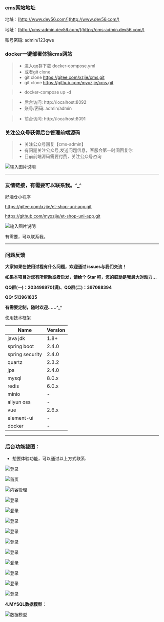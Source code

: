 ###  **cms网站地址** 

<!--
[文档](https://myxzjie.github.io/cms)
-->

地址：[http://www.dev56.com/](http://www.dev56.com/)
<!-- 地址(临时)：[http://cms.dev56.com/](http://cms.dev56.com/) -->
地址：[http://cms-admin.dev56.com/](http://cms-admin.dev56.com/)

账号密码: admin/123qwe

### docker一键部署体验cms网站

> - 进入qq群下载 docker-compose.yml 
> - 或者git clone
> - git clone https://gitee.com/xzjie/cms.git
> - git clone https://github.com/myxzjie/cms.git

> - docker-compose up -d

> - 后台访问: http://localhost:8092
> - 账号/密码: admin/admin

> - 前台访问: http://localhost:8091

### 关注公众号获得后台管理前端源码
 >- 关注公众号回复【cms-admin】
 >- 有问题关注公众号,发送问题信息，客服会第一时间回复你
 >- 目前前端源码需要付费，关注公众号咨询
 
![输入图片说明](./docs/image/gh_955550ad6334_258.jpg "gh_955550ad6334_258.jpg")


---

 ### **友情链接，有需要可以联系我。^_^**

好酒仓小程序

https://gitee.com/xzjie/et-shop-uni-app.git

https://github.com/myxzjie/et-shop-uni-app.git

![输入图片说明](./docs/image/gh_bc4d7a4152a3_258.jpg "gh_bc4d7a4152a3_258.jpg")

有需要，可以联系我。

<!--
**关注公众号**  &nbsp; &nbsp;&nbsp;&nbsp;&nbsp;&nbsp;&nbsp;&nbsp;&nbsp;&nbsp;&nbsp;&nbsp;&nbsp;&nbsp;&nbsp;&nbsp;&nbsp;&nbsp;&nbsp;&nbsp;&nbsp;&nbsp;&nbsp;&nbsp;  **小程序**
 
![输入图片说明](https://gitee.com/uploads/images/2018/0504/153407_f8d34a53_411145.jpeg "qrcode_for_gh_955550ad6334_258.jpg")
![输入图片说明](https://images.gitee.com/uploads/images/2018/1017/164259_af6b2137_411145.jpeg "mmexport1539765653517.jpg")
-->

---

### **问题反馈**

**大家如果在使用过程有什么问题，欢迎通过 issues与我们交流！**

**如果本项目对您有所帮助或者启发，请给个 Star 吧，您的鼓励是我最大对动力...**

**QQ群(一)：203498970(满)、QQ群(二)：397088394**

**QQ: 513961835**

**有需要定制，随时欢迎……^_^**


使用技术框架

| Name | Version |
|---|---|
| java jdk | 1.8+ |
| spring boot | 2.4.0 |
| spring security | 2.4.0 |
| quartz | 2.3.2 |
| jpa | 2.4.0 |
| mysql | 8.0.x |
| redis | 6.0.x |
| minio | - |
| aliyun oss | - |
| vue | 2.6.x |
| element-ui | - |
| docker | - |


---

### 后台功能截图：

- 想要体验功能，可以通过以上方式联系.

![登录](./docs/image/share/1.png "登录")

![首页](./docs/image/share/2.png "首页")

![内容管理](./docs/image/share/2.1.png "内容管理")

![登录](./docs/image/share/3.png "3.png")

![登录](./docs/image/share/4.png "4.png")

![登录](./docs/image/share/5.png "5.png")

![登录](./docs/image/share/6.png "6.png")

![登录](./docs/image/share/7.png "7.png")

![登录](./docs/image/share/8.png "8.png")

![登录](./docs/image/share/9.png "9.png")

![登录](./docs/image/share/10.png "10.png")

![登录](./docs/image/share/11.png "11.png")

![登录](./docs/image/share/12.png "12.png")


 **4.MYSQL数据模型：** 

![数据模型](./docs/image/16462965296660.png "数据模型")


